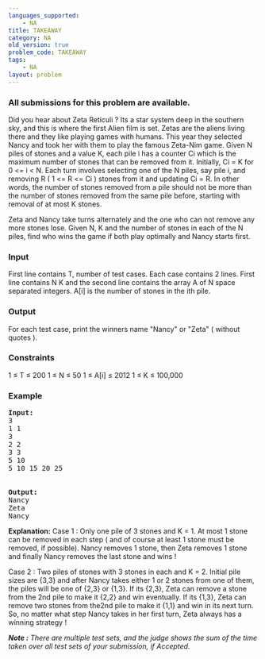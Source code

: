 ```yaml
---
languages_supported:
    - NA
title: TAKEAWAY
category: NA
old_version: true
problem_code: TAKEAWAY
tags:
    - NA
layout: problem
---
```

###  All submissions for this problem are available. 

Did you hear about Zeta Reticuli ? Its a star system deep in the southern sky, and this is where the first Alien film is set. Zetas are the aliens living there and they like playing games with humans. This year they selected Nancy and took her with them to play the famous Zeta-Nim game. Given N piles of stones and a value K, each pile i has a counter Ci which is the maximum number of stones that can be removed from it. Initially, Ci = K for 0 <= i < N. Each turn involves selecting one of the N piles, say pile i, and removing R ( 1 <= R <= Ci ) stones from it and updating Ci = R. In other words, the number of stones removed from a pile should not be more than the number of stones removed from the same pile before, starting with removal of at most K stones.

Zeta and Nancy take turns alternately and the one who can not remove any more stones lose. Given N, K and the number of stones in each of the N piles, find who wins the game if both play optimally and Nancy starts first.

### Input

First line contains T, number of test cases. Each case contains 2 lines. First line contains N K and the second line contains the array A of N space separated integers. A\[i\] is the number of stones in the ith pile.

### Output

For each test case, print the winners name "Nancy" or "Zeta" ( without quotes ).

### Constraints

1 ≤ T ≤ 200
1 ≤ N ≤ 50
1 ≤ A\[i\] ≤ 2012
1 ≤ K ≤ 100,000

### Example

<pre>
<b>Input:</b>
3
1 1
3
2 2
3 3
5 10
5 10 15 20 25


<b>Output:</b>
Nancy
Zeta
Nancy
</pre>

**Explanation:**
Case 1 : Only one pile of 3 stones and K = 1. At most 1 stone can be removed in each step ( and of course at least 1 stone must be removed, if possible). Nancy removes 1 stone, then Zeta removes 1 stone and finally Nancy removes the last stone and wins !

Case 2 : Two piles of stones with 3 stones in each and K = 2. Initial pile sizes are {3,3} and after Nancy takes either 1 or 2 stones from one of them, the piles will be one of {2,3} or {1,3}. If its {2,3}, Zeta can remove a stone from the 2nd pile to make it {2,2} and win eventually. If its {1,3}, Zeta can remove two stones from the2nd pile to make it {1,1} and win in its next turn. So, no matter what step Nancy takes in her first turn, Zeta always has a winning strategy !

***Note :** There are multiple test sets, and the judge shows the sum of the time taken over all test sets of your submission, if Accepted.*
